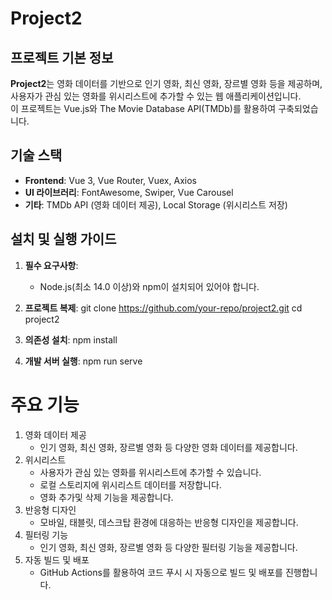 # Project2

## 프로젝트 기본 정보

**Project2**는 영화 데이터를 기반으로 인기 영화, 최신 영화, 장르별 영화 등을 제공하며, 사용자가 관심 있는 영화를 위시리스트에 추가할 수 있는 웹 애플리케이션입니다.  
이 프로젝트는 Vue.js와 The Movie Database API(TMDb)를 활용하여 구축되었습니다.


## 기술 스택

- **Frontend**: Vue 3, Vue Router, Vuex, Axios
- **UI 라이브러리**: FontAwesome, Swiper, Vue Carousel
- **기타**: TMDb API (영화 데이터 제공), Local Storage (위시리스트 저장)


## 설치 및 실행 가이드

1. **필수 요구사항**:
   - Node.js(최소 14.0 이상)와 npm이 설치되어 있어야 합니다.

2. **프로젝트 복제**:
   git clone https://github.com/your-repo/project2.git
   cd project2
3. **의존성 설치**:
   npm install
4. **개발 서버 실행**:
    npm run serve

# 주요 기능

1. 영화 데이터 제공
    - 인기 영화, 최신 영화, 장르별 영화 등 다양한 영화 데이터를 제공합니다.
2. 위시리스트
    - 사용자가 관심 있는 영화를 위시리스트에 추가할 수 있습니다.
    - 로컬 스토리지에 위시리스트 데이터를 저장합니다.
    - 영화 추가및 삭제 기능을 제공합니다.
3. 반응형 디자인
    - 모바일, 태블릿, 데스크탑 환경에 대응하는 반응형 디자인을 제공합니다.
4. 필터링 기능
    - 인기 영화, 최신 영화, 장르별 영화 등 다양한 필터링 기능을 제공합니다.
4. 자동 빌드 및 배포
    - GitHub Actions를 활용하여 코드 푸시 시 자동으로 빌드 및 배포를 진행합니다.
